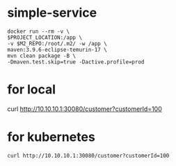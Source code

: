 # simple-service

```shell
docker run --rm -v \
$PROJECT_LOCATION:/app \
-v $M2_REPO:/root/.m2/ -w /app \
maven:3.9.6-eclipse-temurin-17 \
mvn clean package -B \
-Dmaven.test.skip=true -Dactive.profile=prod

```

# for local
curl http://10.10.10.1:30080/customer?customerId=100
# for kubernetes 

```shell
curl http://10.10.10.1:30080/customer?customerId=100
```